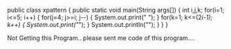public class xpattern {
	public static void main(String args[])
	{
		int i,j,k;
		for(i=1; i<=5; i++)
		{
		for(j=4; j>=i; j--)
		{
		System.out.print(" ");
		}
		for(k=1; k<=(2*i-1); k++)
		{
		System.out.print("*");
		}
		System.out.println("");
		}
		}
		}





Not Getting this Program.. please sent me code of this program....
